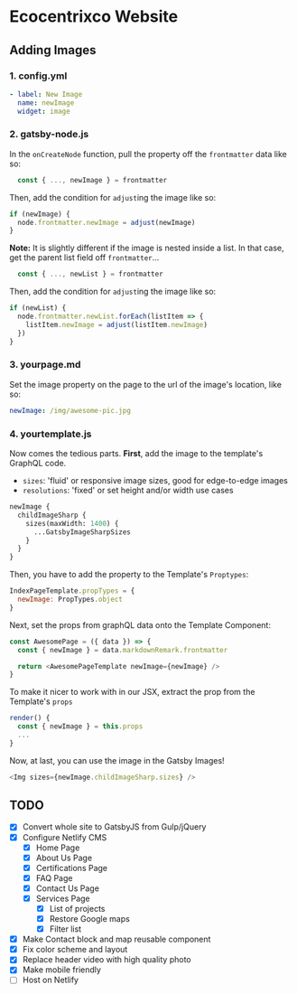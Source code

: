 # Ecocentrixco Website

## Adding Images

### 1. config.yml

```yaml
- label: New Image
  name: newImage
  widget: image
```

### 2. gatsby-node.js

In the `onCreateNode` function, pull the property off the `frontmatter` data like so:

```js
  const { ..., newImage } = frontmatter
```

Then, add the condition for `adjust`ing the image like so:

```js
if (newImage) {
  node.frontmatter.newImage = adjust(newImage)
}
```

**Note:** It is slightly different if the image is nested inside a list. In that case, get the parent list field off `frontmatter`...

```js
  const { ..., newList } = frontmatter
```

Then, add the condition for `adjust`ing the image like so:

```js
if (newList) {
  node.frontmatter.newList.forEach(listItem => {
    listItem.newImage = adjust(listItem.newImage)
  })
}
```

### 3. yourpage.md

Set the image property on the page to the url of the image's location, like so:

```yaml
newImage: /img/awesome-pic.jpg
```

### 4. yourtemplate.js

Now comes the tedious parts. **First**, add the image to the template's GraphQL code.

- `sizes`: 'fluid' or responsive image sizes, good for edge-to-edge images
- `resolutions`: 'fixed' or set height and/or width use cases

```graphql
newImage {
  childImageSharp {
    sizes(maxWidth: 1400) {
      ...GatsbyImageSharpSizes
    }
  }
}
```

Then, you have to add the property to the Template's `Proptypes`:

```js
IndexPageTemplate.propTypes = {
  newImage: PropTypes.object
}
```

Next, set the props from graphQL data onto the Template Component:

```js
const AwesomePage = ({ data }) => {
  const { newImage } = data.markdownRemark.frontmatter

  return <AwesomePageTemplate newImage={newImage} />
}
```

To make it nicer to work with in our JSX, extract the prop from the Template's `props`

```js
render() {
  const { newImage } = this.props
  ...
}
```

Now, at last, you can use the image in the Gatsby Images!

```js
<Img sizes={newImage.childImageSharp.sizes} />
```

## TODO

- [x] Convert whole site to GatsbyJS from Gulp/jQuery
- [x] Configure Netlify CMS
  - [x] Home Page
  - [x] About Us Page
  - [x] Certifications Page
  - [x] FAQ Page
  - [x] Contact Us Page
  - [x] Services Page
    - [x] List of projects
    - [x] Restore Google maps
    - [x] Filter list
- [x] Make Contact block and map reusable component
- [x] Fix color scheme and layout
- [x] Replace header video with high quality photo
- [x] Make mobile friendly
- [ ] Host on Netlify

